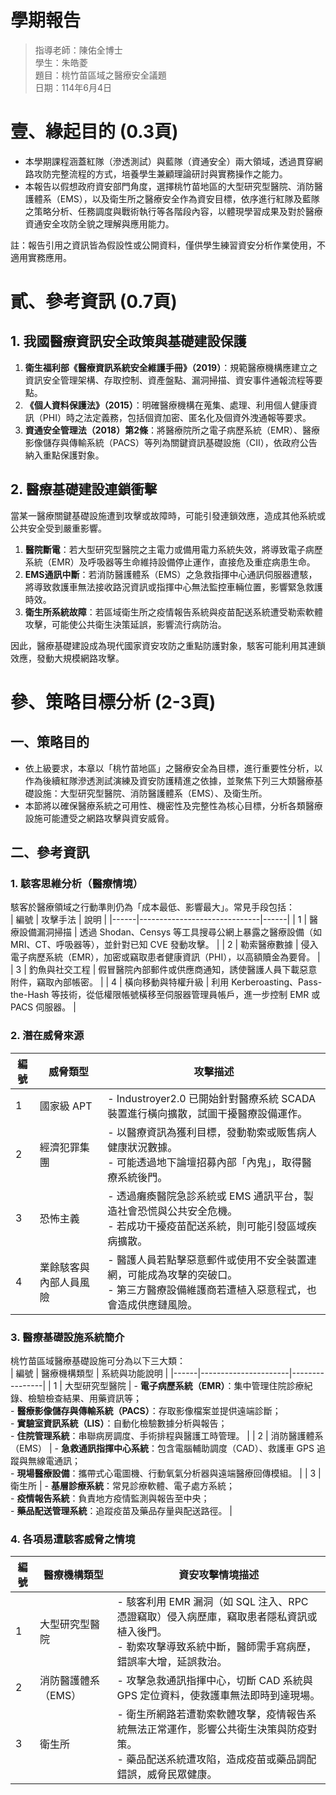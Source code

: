 學期報告
====
> 指導老師：陳佑全博士<br/>
> 學生：朱皓菱 <br/>
> 題目：桃竹苗區域之醫療安全議題 <br/>
> 日期：114年6月4日

# 壹、緣起目的 (0.3頁)

* 本學期課程涵蓋紅隊（滲透測試）與藍隊（資通安全）兩大領域，透過貫穿網路攻防完整流程的方式，培養學生兼顧理論研討與實務操作之能力。
* 本報告以假想政府資安部門角度，選擇桃竹苗地區的大型研究型醫院、消防醫護體系（EMS），以及衛生所之醫療安全作為資安目標，依序進行紅隊及藍隊之策略分析、任務調度與戰術執行等各階段內容，以體現學習成果及對於醫療資通安全攻防全貌之理解與應用能力。 

註：報告引用之資訊皆為假設性或公開資料，僅供學生練習資安分析作業使用，不適用實務應用。

# 貳、參考資訊 (0.7頁)

## 1. 我國醫療資訊安全政策與基礎建設保護

1. **衛生福利部《醫療資訊系統安全維護手冊》（2019）**：規範醫療機構應建立之資訊安全管理架構、存取控制、資產盤點、漏洞掃描、資安事件通報流程等要點。
2. **《個人資料保護法》（2015）**：明確醫療機構在蒐集、處理、利用個人健康資訊（PHI）時之法定義務，包括個資加密、匿名化及個資外洩通報等要求。
3. **資通安全管理法（2018）第2條**：將醫療院所之電子病歷系統（EMR）、醫療影像儲存與傳輸系統（PACS）等列為關鍵資訊基礎設施（CII），依政府公告納入重點保護對象。

## 2. 醫療基礎建設連鎖衝擊

當某一醫療關鍵基礎設施遭到攻擊或故障時，可能引發連鎖效應，造成其他系統或公共安全受到嚴重影響。  
1. **醫院斷電**：若大型研究型醫院之主電力或備用電力系統失效，將導致電子病歷系統（EMR）及呼吸器等生命維持設備停止運作，直接危及重症病患生命。
2. **EMS通訊中斷**：若消防醫護體系（EMS）之急救指揮中心通訊伺服器遭駭，將導致救護車無法接收路況資訊或指揮中心無法監控車輛位置，影響緊急救護時效。
3. **衛生所系統故障**：若區域衛生所之疫情報告系統與疫苗配送系統遭受勒索軟體攻擊，可能使公共衛生決策延誤，影響流行病防治。

因此，醫療基礎建設成為現代國家資安攻防之重點防護對象，駭客可能利用其連鎖效應，發動大規模網路攻擊。

# 參、策略目標分析 (2-3頁)

## 一、策略目的

* 依上級要求，本章以「桃竹苗地區」之醫療安全為目標，進行重要性分析，以作為後續紅隊滲透測試演練及資安防護精進之依據，並聚焦下列三大類醫療基礎設施：大型研究型醫院、消防醫護體系（EMS）、及衛生所。 
* 本節將以確保醫療系統之可用性、機密性及完整性為核心目標，分析各類醫療設施可能遭受之網路攻擊與資安威脅。

## 二、參考資訊

### 1. 駭客思維分析（醫療情境）

駭客於醫療領域之行動準則仍為「成本最低、影響最大」。常見手段包括：  
| 編號 | 攻擊手法                     | 說明 |
|------|------------------------------|------|
| 1    | 醫療設備漏洞掃描             | 透過 Shodan、Censys 等工具搜尋公網上暴露之醫療設備（如 MRI、CT、呼吸器等），並針對已知 CVE 發動攻擊。 |
| 2    | 勒索醫療數據                 | 侵入電子病歷系統（EMR），加密或竊取患者健康資訊（PHI），以高額贖金為要脅。 |
| 3    | 釣魚與社交工程               | 假冒醫院內部郵件或供應商通知，誘使醫護人員下載惡意附件，竊取內部帳密。 |
| 4    | 橫向移動與特權升級           | 利用 Kerberoasting、Pass-the-Hash 等技術，從低權限帳號橫移至伺服器管理員帳戶，進一步控制 EMR 或 PACS 伺服器。 |

### 2. 潛在威脅來源

| 編號 | 威脅類型                 | 攻擊描述 |
|------|--------------------------|----------|
| 1    | 國家級 APT               | - Industroyer2.0 已開始針對醫療系統 SCADA 裝置進行橫向擴散，試圖干擾醫療設備運作。 |
| 2    | 經濟犯罪集團             | - 以醫療資訊為獲利目標，發動勒索或販售病人健康狀況數據。<br>- 可能透過地下論壇招募內部「內鬼」，取得醫療系統後門。 |
| 3    | 恐怖主義                 | - 透過癱瘓醫院急診系統或 EMS 通訊平台，製造社會恐慌與公共安全危機。<br>- 若成功干擾疫苗配送系統，則可能引發區域疾病擴散。 |
| 4    | 業餘駭客與內部人員風險   | - 醫護人員若點擊惡意郵件或使用不安全裝置連網，可能成為攻擊的突破口。<br>- 第三方醫療設備維護商若遭植入惡意程式，也會造成供應鏈風險。 |

### 3. 醫療基礎設施系統簡介

桃竹苗區域醫療基礎設施可分為以下三大類：  
| 編號 | 醫療機構類型         | 系統與功能說明 |
|------|----------------------|----------------|
| 1    | 大型研究型醫院       | - **電子病歷系統（EMR）**：集中管理住院診療紀錄、檢驗檢查結果、用藥資訊等；<br>- **醫療影像儲存與傳輸系統（PACS）**：存取影像檔案並提供遠端診斷；<br>- **實驗室資訊系統（LIS）**：自動化檢驗數據分析與報告；<br>- **住院管理系統**：串聯病房調度、手術排程與醫護工時管理。 |
| 2    | 消防醫護體系（EMS）  | - **急救通訊指揮中心系統**：包含電腦輔助調度（CAD）、救護車 GPS 追蹤與無線電通訊；<br>- **現場醫療設備**：攜帶式心電圖機、行動氧氣分析器與遠端醫療回傳模組。 |
| 3    | 衛生所               | - **基層診療系統**：常見診療軟體、電子處方系統；<br>- **疫情報告系統**：負責地方疫情監測與報告至中央；<br>- **藥品配送管理系統**：追蹤疫苗及藥品存量與配送路徑。 |  

### 4. 各項易遭駭客威脅之情境

| 編號 | 醫療機構類型         | 資安攻擊情境描述 |
|------|----------------------|------------------|
| 1    | 大型研究型醫院       | - 駭客利用 EMR 漏洞（如 SQL 注入、RPC 憑證竊取）侵入病歷庫，竊取患者隱私資訊或植入後門。<br>- 勒索攻擊導致系統中斷，醫師需手寫病歷，錯誤率大增，延誤救治。 |
| 2    | 消防醫護體系（EMS）  | - 攻擊急救通訊指揮中心，切斷 CAD 系統與 GPS 定位資料，使救護車無法即時到達現場。 |
| 3    | 衛生所               | - 衛生所網路若遭勒索軟體攻擊，疫情報告系統無法正常運作，影響公共衛生決策與防疫對策。<br>- 藥品配送系統遭攻陷，造成疫苗或藥品調配錯誤，威脅民眾健康。 |
  






